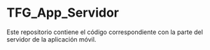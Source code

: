 # TFG_App_Servidor

Este repositorio contiene el código correspondiente con la parte del servidor de la aplicación móvil.
